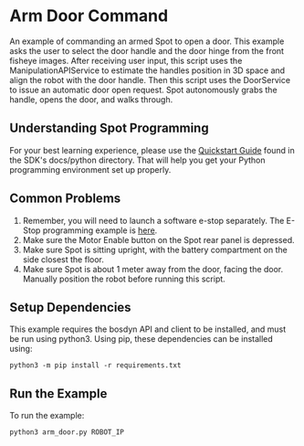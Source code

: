 <!--
Copyright (c) 2023 Boston Dynamics, Inc.  All rights reserved.

Downloading, reproducing, distributing or otherwise using the SDK Software
is subject to the terms and conditions of the Boston Dynamics Software
Development Kit License (20191101-BDSDK-SL).
-->

# Arm Door Command

An example of commanding an armed Spot to open a door. This example asks the user to select the door handle and the door hinge from the front fisheye images. After receiving user input, this script uses the ManipulationAPIService to estimate the handles position in 3D space and align the robot with the door handle. Then this script uses the DoorService to issue an automatic door open request. Spot autonomously grabs the handle, opens the door, and walks through.

## Understanding Spot Programming

For your best learning experience, please use the [Quickstart Guide](../../../docs/python/quickstart.md)
found in the SDK's docs/python directory. That will help you get your Python programming environment set up properly.

## Common Problems

1. Remember, you will need to launch a software e-stop separately. The E-Stop programming example is [here](../estop/README.md).
2. Make sure the Motor Enable button on the Spot rear panel is depressed.
3. Make sure Spot is sitting upright, with the battery compartment on the side closest the floor.
4. Make sure Spot is about 1 meter away from the door, facing the door. Manually position the robot before running this script.

## Setup Dependencies

This example requires the bosdyn API and client to be installed, and must be run using python3. Using pip, these dependencies can be installed using:

```
python3 -m pip install -r requirements.txt
```

## Run the Example

To run the example:

```
python3 arm_door.py ROBOT_IP
```
